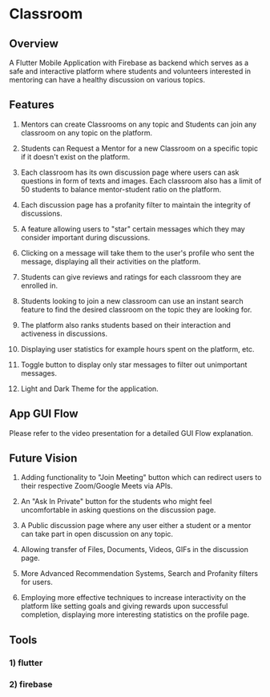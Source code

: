 # Classroom

## Overview
A Flutter Mobile Application with Firebase as backend which serves as a safe and interactive platform where students and volunteers interested in mentoring can have a healthy discussion on various topics.

## Features
1) Mentors can create Classrooms on any topic and Students can join any classroom on any topic on the platform.

2) Students can Request a Mentor for a new Classroom on a specific topic if it doesn't exist on the platform.

3) Each classroom has its own discussion page where users can ask questions in form of texts and images. Each classroom also has a limit of 50 students to balance mentor-student ratio on the platform.

4) Each discussion page has a profanity filter to maintain the integrity of discussions.

5) A feature allowing users to "star" certain messages which they may consider important during discussions.

6) Clicking on a message will take them to the user's profile who sent the message, displaying all their activities on the platform.

7) Students can give reviews and ratings for each classroom they are enrolled in.

8) Students looking to join a new classroom can use an instant search feature to find the desired classroom on the topic they are looking for.

9) The platform also ranks students based on their interaction and activeness in discussions.

10) Displaying user statistics for example hours spent on the platform, etc.

11) Toggle button to display only star messages to filter out unimportant messages.

12) Light and Dark Theme for the application.

## App GUI Flow
Please refer to the video presentation for a detailed GUI Flow explanation.

## Future Vision
1) Adding functionality to "Join Meeting" button which can redirect users to their respective Zoom/Google Meets via APIs.

2) An "Ask In Private" button for the students who might feel uncomfortable in asking questions on the discussion page.

3) A Public discussion page where any user either a student or a mentor can take part in open discussion on any topic.

4) Allowing transfer of Files, Documents, Videos, GIFs in the discussion page.

5) More Advanced Recommendation Systems, Search and Profanity filters for users.

6) Employing more effective techniques to increase interactivity on the platform like setting goals and giving rewards upon successful completion, displaying more interesting statistics on the profile page.

## Tools
### 1) flutter
### 2) firebase